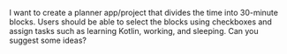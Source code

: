 I want to create a planner app/project that divides the time into 30-minute blocks. Users should be able to select the blocks using checkboxes and assign tasks such as learning Kotlin, working, and sleeping. Can you suggest some ideas?
